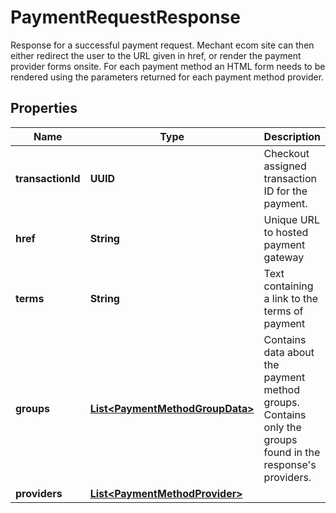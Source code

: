 

# PaymentRequestResponse

Response for a successful payment request. Mechant ecom site can then either redirect the user to the URL given in href, or render the payment provider forms onsite. For each payment method an HTML form needs to be rendered using the parameters returned for each payment method provider. 

## Properties

| Name | Type | Description | Notes |
|------------ | ------------- | ------------- | -------------|
|**transactionId** | **UUID** | Checkout assigned transaction ID for the payment. |  |
|**href** | **String** | Unique URL to hosted payment gateway |  |
|**terms** | **String** | Text containing a link to the terms of payment |  [optional] |
|**groups** | [**List&lt;PaymentMethodGroupData&gt;**](PaymentMethodGroupData.md) | Contains data about the payment method groups. Contains only the groups found in the response&#39;s providers. |  [optional] |
|**providers** | [**List&lt;PaymentMethodProvider&gt;**](PaymentMethodProvider.md) |  |  [optional] |




